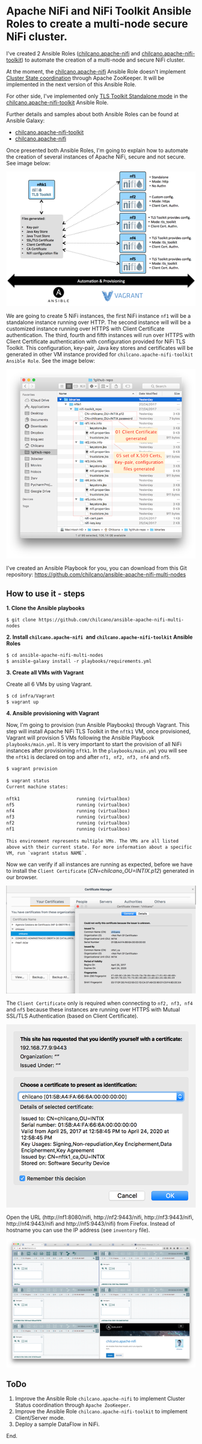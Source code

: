 # Apache NiFi and NiFi Toolkit Ansible Roles to create a multi-node secure NiFi cluster.

I've created 2 Ansible Roles ([chilcano.apache-nifi](https://galaxy.ansible.com/chilcano/apache-nifi) and [chilcano.apache-nifi-toolkit](https://galaxy.ansible.com/chilcano/apache-nifi-toolkit)) to automate the creation of a multi-node and secure NiFi cluster.

At the moment, the [chilcano.apache-nifi](https://galaxy.ansible.com/chilcano/apache-nifi) Ansible Role doesn't implement [Cluster State coordination](https://nifi.apache.org/docs/nifi-docs/html/administration-guide.html#state_management) through Apache ZooKeeper. It will be implemented in the next version of this Ansible Role.

For other side, I've implemented only [TLS Toolkit Standalone mode](https://nifi.apache.org/docs/nifi-docs/html/administration-guide.html#tls-generation-toolkit) in the [chilcano.apache-nifi-toolkit](https://galaxy.ansible.com/chilcano/apache-nifi-toolkit) Ansible Role.

Further details and samples about both Ansible Roles can be found at Ansible Galaxy:
- [chilcano.apache-nifi-toolkit](https://galaxy.ansible.com/chilcano/apache-nifi-toolkit)
- [chilcano.apache-nifi](https://galaxy.ansible.com/chilcano/apache-nifi)

Once presented both Ansible Roles, I'm going to explain how to automate the creation of several instances of Apache NiFi, secure and not secure. See image below:

![Automated provisioning Apache NiFi multi-node cluster with Ansible and Vagrant ](https://github.com/chilcano/ansible-apache-nifi-multi-nodes/blob/master/nifi-multi-node-ansible-automation.png "Automated provisioning Apache NiFi multi-node cluster with Ansible and Vagrant")


We are going to create 5 NiFi instances, the first NiFi instance `nf1` will be a standalone instance running over HTTP.
The second instance will will be a customized instance running over HTTPS with Client Certificate authentication.
The third, fourth and fifth instances will run over HTTPS with Client Certificate authentication with configuration provided for NiFi TLS Toolkit. This configuration, key-pair, Java key stores and certificates will be generated in other VM instance provided for `chilcano.apache-nifi-toolkit Ansible Role`. See the image below:


![Apache NiFi Toolkit - folder structure and files generated](https://github.com/chilcano/ansible-apache-nifi-multi-nodes/blob/master/nifi-toolkit-files-generated.png "Apache NiFi Toolkit - folder structure and files")

I've created an Ansible Playbook for you, you can download from this Git repository: https://github.com/chilcano/ansible-apache-nifi-multi-nodes

## How to use it - steps

__1. Clone the Ansible playbooks__

```
$ git clone https://github.com/chilcano/ansible-apache-nifi-multi-nodes
```

__2. Install `chilcano.apache-nifi `and `chilcano.apache-nifi-toolkit` Ansible Roles__

```
$ cd ansible-apache-nifi-multi-nodes
$ ansible-galaxy install -r playbooks/requirements.yml
```

__3. Create all VMs with Vagrant__

Create all 6 VMs by using Vagrant.
```
$ cd infra/Vagrant
$ vagrant up
```

__4. Ansible provisioning with Vagrant__

Now, I'm going to provision (run Ansible Playbooks) through Vagrant. This step will install Apache NiFi TLS Toolkit in the `nftk1` VM, once provisioned, Vagrant will provision 5 VMs following the Ansible Playbook `playbooks/main.yml`.
It is very important to start the provision of all NiFi instances after provisioning `nftk1`.
In the `playbooks/main.yml` you will see the `nftk1` is declared on top and after `nf1, nf2, nf3, nf4` and `nf5`.

```
$ vagrant provision

$ vagrant status
Current machine states:

nftk1                     running (virtualbox)
nf5                       running (virtualbox)
nf4                       running (virtualbox)
nf3                       running (virtualbox)
nf2                       running (virtualbox)
nf1                       running (virtualbox)

This environment represents multiple VMs. The VMs are all listed
above with their current state. For more information about a specific
VM, run `vagrant status NAME`.
```

Now we can verify if all instances are running as expected, before we have to install the `Client Certificate` (_CN=chilcano_OU=INTIX.p12_) generated in our browser.

![Install the Client Certificate](https://github.com/chilcano/ansible-apache-nifi-multi-nodes/blob/master/nifi-multi-node-client-cert-1install.png "Install the Client Certificate")

The `Client Certificate` only is required when connecting to `nf2, nf3, nf4` and `nf5` because these instances are running over HTTPS with Mutual SSL/TLS Authentication (based on Client Certificate).

![Select the Client Certificate](https://github.com/chilcano/ansible-apache-nifi-multi-nodes/blob/master/nifi-multi-node-client-cert-1select.png "Select the Client Certificate")

Open the URL (http://nf1:8080/nifi, http://nf2:9443/nifi, http://nf3:9443/nifi, http://nf4:9443/nifi and http://nf5:9443/nifi) from Firefox. Instead of hostname you can use the IP address (see `inventory` file).

![Open NiFi from Firefox](https://github.com/chilcano/ansible-apache-nifi-multi-nodes/blob/master/nifi-multi-node-browser-all.png "Open NiFi from Firefox")

## ToDo

1. Improve the Ansible Role `chilcano.apache-nifi` to implement Cluster Status coordination through `Apache ZooKeeper`.
2. Improve the Ansible Role `chilcano.apache-nifi-toolkit` to implement Client/Server mode.
3. Deploy a sample DataFlow in NiFi.

End.
